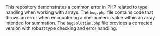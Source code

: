 This repository demonstrates a common error in PHP related to type handling when working with arrays.  The `bug.php` file contains code that throws an error when encountering a non-numeric value within an array intended for summation. The `bugSolution.php` file provides a corrected version with robust type checking and error handling.
